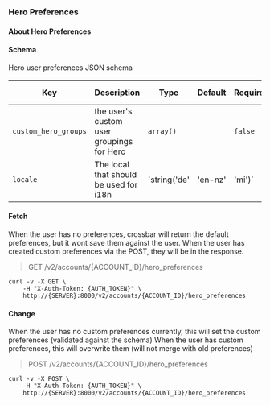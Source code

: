 ### Hero Preferences

#### About Hero Preferences

#### Schema

Hero user preferences JSON schema



Key | Description | Type | Default | Required | Support Level
--- | ----------- | ---- | ------- | -------- | -------------
`custom_hero_groups` | the user's custom user groupings for Hero | `array()` |   | `false` |  
`locale` | The local that should be used for i18n | `string('de' | 'en-nz' | 'mi')` |   | `false` |  



#### Fetch
When the user has no preferences, crossbar will return the default preferences, but it wont save them against the user.
When the user has created custom preferences via the POST, they will be in the response.

> GET /v2/accounts/{ACCOUNT_ID}/hero_preferences

```shell
curl -v -X GET \
    -H "X-Auth-Token: {AUTH_TOKEN}" \
    http://{SERVER}:8000/v2/accounts/{ACCOUNT_ID}/hero_preferences
```

#### Change
When the user has no custom preferences currently, this will set the custom preferences (validated against the schema)
When the user has custom preferences, this will overwrite them (will not merge with old preferences)

> POST /v2/accounts/{ACCOUNT_ID}/hero_preferences

```shell
curl -v -X POST \
    -H "X-Auth-Token: {AUTH_TOKEN}" \
    http://{SERVER}:8000/v2/accounts/{ACCOUNT_ID}/hero_preferences
```

